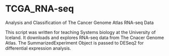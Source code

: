 # TCGA_RNA-seq
Analysis and Classification of The Cancer Genome Atlas RNA-seq Data

This script was written for teaching Systems biology at the University of Iceland. It downloads and explores RNA-seq data from The Cnacer Genome Atlas. The SummarizedExperiment Object is passed to DESeq2 for differential expression analysis. 

